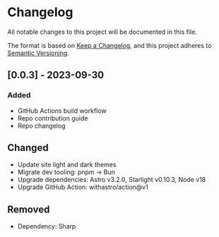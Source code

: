 # Changelog

All notable changes to this project will be documented in this file.

The format is based on [Keep a Changelog](https://keepachangelog.com/en/1.1.0/),
and this project adheres to [Semantic Versioning](https://semver.org/spec/v2.0.0.html).

## [0.0.3] - 2023-09-30

### Added

- GitHub Actions build workflow
- Repo contribution guide
- Repo changelog

## Changed

- Update site light and dark themes
- Migrate dev tooling: pnpm -> Bun
- Upgrade dependencies: Astro v3.2.0, Starlight v0.10.3, Node v18
- Upgrade GitHub Action: withastro/action@v1

## Removed

- Dependency: Sharp
